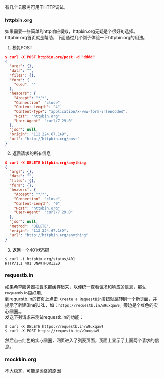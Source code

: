 有几个云服务可用于HTTP调试。  
### httpbin.org
如果需要一些简单的http响应模拟，httpbin.org无疑是个很好的选择。  
httpbin.org首页就是帮助，下面通过几个例子体验一下httpbin.org的用法。  

1. 模拟POST   
```json
$ curl -X POST httpbin.org/post -d "dddd"
{
  "args": {},
  "data": "",
  "files": {},
  "form": {
    "dddd": ""
  },
  "headers": {
    "Accept": "*/*",
    "Connection": "close",
    "Content-Length": "4",
    "Content-Type": "application/x-www-form-urlencoded",
    "Host": "httpbin.org",
    "User-Agent": "curl/7.29.0"
  },
  "json": null,
  "origin": "112.224.67.169",
  "url": "http://httpbin.org/post"
}
```
2. 返回请求的所有信息  
```json
$ curl -X DELETE httpbin.org/anything
{
  "args": {},
  "data": "",
  "files": {},
  "form": {},
  "headers": {
    "Accept": "*/*",
    "Connection": "close",
    "Content-Length": "0",
    "Host": "httpbin.org",
    "User-Agent": "curl/7.29.0"
  },
  "json": null,
  "method": "DELETE",
  "origin": "112.224.67.169",
  "url": "http://httpbin.org/anything"
}
```
3. 返回一个401状态码  
```
$ curl -i httpbin.org/status/401
HTTP/1.1 401 UNAUTHORIZED
```

### requestb.in
如果希望服务器把请求都缓存起来，以便统一查看请求和响应的信息，那么requestb.in更好用。  
到requestb.in的首页上点击` Create a RequestBin`按钮就跳转到一个新页面，并提示了新建Bin的URL，如：`https://requestb.in/w9uxqaw9`。旁边是个红色的实心圆圈。。  
发送下列请求来测试requestb.in的功能：
```
$ curl -X DELETE https://requestb.in/w9uxqaw9
$ curl -X POST https://requestb.in/w9uxqaw9
```
然后点击红色的实心圆圈，网页进入了列表页面，页面上显示了上面两个请求的信息。  

### mockbin.org
不大稳定，可能是网络的原因  